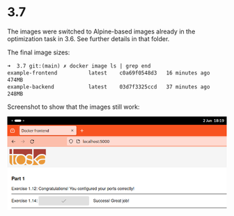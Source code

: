 # 3.7

The images were switched to Alpine-based images already in the optimization task in 3.6. See further details in that folder.

The final image sizes:

```text
➜  3.7 git:(main) ✗ docker image ls | grep end
example-frontend          latest    c0a69f0548d3   16 minutes ago   474MB
example-backend           latest    03d7f3325ccd   37 minutes ago   248MB
```

Screenshot to show that the images still work:

![alt text](image.png)
